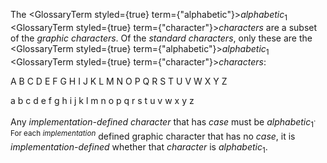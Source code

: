  



The <GlossaryTerm styled={true} term={"alphabetic"}><i>alphabetic</i></GlossaryTerm><sub>1</sub> <GlossaryTerm styled={true} term={"character"}><i>characters</i></GlossaryTerm> are a subset of the *graphic characters*. Of the *standard characters*, only these are the <GlossaryTerm styled={true} term={"alphabetic"}><i>alphabetic</i></GlossaryTerm><sub>1</sub> <GlossaryTerm styled={true} term={"character"}><i>characters</i></GlossaryTerm>: 



A B C D E F G H I J K L M N O P Q R S T U V W X Y Z 



a b c d e f g h i j k l m n o p q r s t u v w x y z 



Any <i>implementation-defined character</i> that has <i>case</i> must be <i>alphabetic</i><sub>1</sub><sup>. For each <i>implementation</i></sup> defined graphic character that has no <i>case</i>, it is <i>implementation-defined</i> whether that <i>character</i> is <i>alphabetic</i><sub>1</sub>. 




